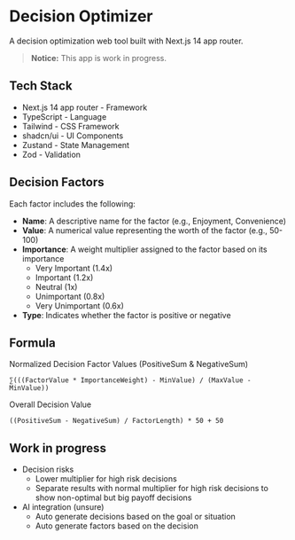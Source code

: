 # Decision Optimizer

A decision optimization web tool built with Next.js 14 app router.

> **Notice:** This app is work in progress.

## Tech Stack

- Next.js 14 app router - Framework
- TypeScript - Language
- Tailwind - CSS Framework
- shadcn/ui - UI Components
- Zustand - State Management
- Zod - Validation

## Decision Factors

Each factor includes the following:
- **Name**: A descriptive name for the factor (e.g., Enjoyment, Convenience)
- **Value**: A numerical value representing the worth of the factor (e.g., 50-100)
- **Importance**: A weight multiplier assigned to the factor based on its importance
  - Very Important (1.4x)
  - Important (1.2x)
  - Neutral (1x)
  - Unimportant (0.8x)
  - Very Unimportant (0.6x)
- **Type**: Indicates whether the factor is positive or negative

## Formula

Normalized Decision Factor Values (PositiveSum & NegativeSum)

```
∑(((FactorValue * ImportanceWeight) - MinValue) / (MaxValue - MinValue))
```

Overall Decision Value

```
((PositiveSum - NegativeSum) / FactorLength) * 50 + 50
```

## Work in progress

- Decision risks
  - Lower multiplier for high risk decisions
  - Separate results with normal multiplier for high risk decisions to show non-optimal but big payoff decisions
- AI integration (unsure)
  - Auto generate decisions based on the goal or situation
  - Auto generate factors based on the decision